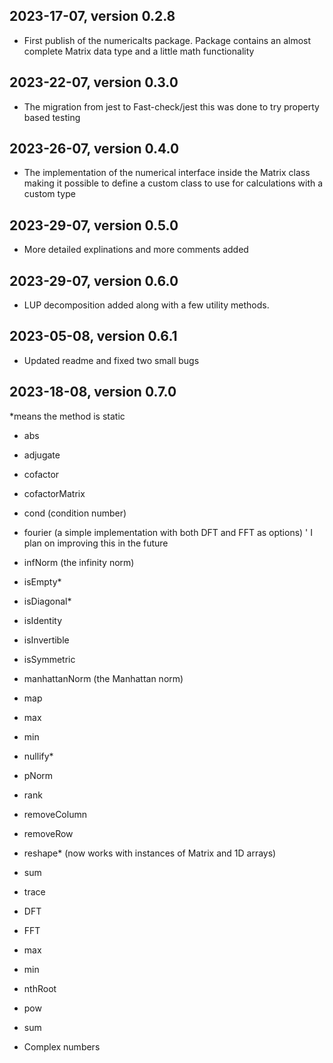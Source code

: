 ## 2023-17-07, version 0.2.8

- First publish of the numericalts package. Package contains an almost complete Matrix data type and a little math functionality

## 2023-22-07, version 0.3.0

- The migration from jest to Fast-check/jest this was done to try property based testing


## 2023-26-07, version 0.4.0

- The implementation of the numerical interface inside the Matrix class making it possible to define a custom class to use for calculations with a custom type

## 2023-29-07, version 0.5.0

- More detailed explinations and more comments added


## 2023-29-07, version 0.6.0

- LUP decomposition added along with a few utility methods.

## 2023-05-08, version 0.6.1

- Updated readme and fixed two small bugs

## 2023-18-08, version 0.7.0


*means the method is static
- abs
- adjugate
- cofactor
- cofactorMatrix
- cond (condition number)
- fourier (a simple implementation with both DFT and FFT as options) ' I plan on improving this in the future
- infNorm (the infinity norm)
- isEmpty*
- isDiagonal*
- isIdentity
- isInvertible
- isSymmetric
- manhattanNorm (the Manhattan norm)
- map
- max
- min
- nullify*
- pNorm
- rank
- removeColumn
- removeRow
- reshape* (now works with instances of Matrix and 1D arrays)
- sum
- trace

- DFT
- FFT
- max
- min
- nthRoot
- pow
- sum
- Complex numbers